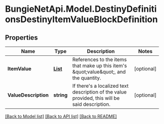 # BungieNetApi.Model.DestinyDefinitionsDestinyItemValueBlockDefinition
## Properties

Name | Type | Description | Notes
------------ | ------------- | ------------- | -------------
**ItemValue** | [**List<DestinyDestinyItemQuantity>**](DestinyDestinyItemQuantity.md) | References to the items that make up this item&#39;s \&quot;value\&quot;, and the quantity. | [optional] 
**ValueDescription** | **string** | If there&#39;s a localized text description of the value provided, this will be said description. | [optional] 

[[Back to Model list]](../README.md#documentation-for-models) [[Back to API list]](../README.md#documentation-for-api-endpoints) [[Back to README]](../README.md)

